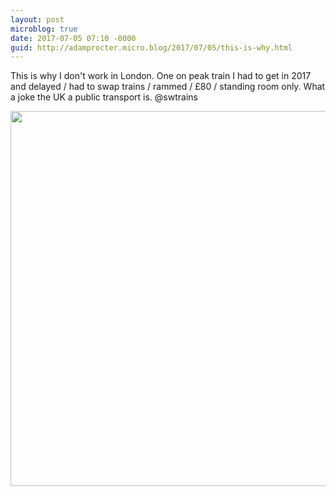 ```yaml
---
layout: post
microblog: true
date: 2017-07-05 07:10 -0000
guid: http://adamprocter.micro.blog/2017/07/05/this-is-why.html
---
```

This is why I don't work in London. One on peak train I had to get in 2017 and delayed / had to swap trains / rammed / £80 / standing room only. What a joke the UK a public transport is. @swtrains

<img src="http://adamprocter.micro.blog/uploads/2017/92d414197c.jpg" width="600" height="600" />
